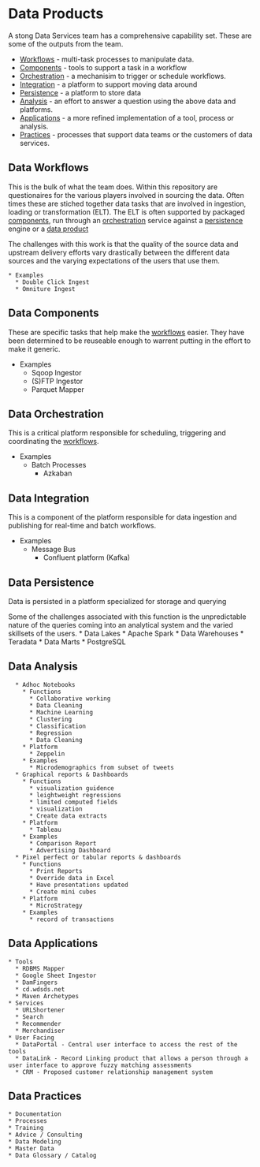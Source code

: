# Data Products

A stong Data Services team has a comprehensive capability set.   These are some of the outputs from the team.

  * [Workflows](#data-workflows) - multi-task processes to manipulate data.
  * [Components](#data-components) - tools to support a task in a workflow
  * [Orchestration](#data-orchestration) - a mechanisim to trigger or schedule workflows.
  * [Integration](#data-integration) - a platform to support moving data around
  * [Persistence](#data-persistence) - a platform to store data
  * [Analysis](#data-analysis) - an effort to answer a question using the above data and platforms.
  * [Applications](#data-applications) - a more refined implementation of a tool, process or analysis.
  * [Practices](#data-practices) - processes that support data teams or the customers of data services.

##  Data Workflows
This is the bulk of what the team does.  Within this repository are questionaires for the various players involved in sourcing the data.   Often times these are stiched together data tasks that are involved in ingestion, loading or transformation (ELT).   The ELT is often supported by packaged [components](#data-components), run through an [orchestration](#data-orchestration) service against a [persistence](#data-persistence) engine or a [data product](#data-product)

The challenges with this work is that the quality of the source data and upstream delivery efforts vary drastically between the different data sources and the varying expectations of the users that use them.

	* Examples
      * Double Click Ingest
      * Omniture Ingest

##  Data Components
These are specific tasks that help make the [workflows](#data-workflows) easier.  They have been determined to be reuseable enough to warrent putting in the effort to make it generic.

  * Examples
    * Sqoop Ingestor
    * (S)FTP Ingestor
    * Parquet Mapper

##  Data Orchestration
This is a critical platform responsible for scheduling, triggering and coordinating the [workflows](#data-workflows).

  * Examples
	  * Batch Processes
	    * Azkaban

##  Data Integration
This is a component of the platform responsible for data ingestion and publishing for real-time and batch workflows.

  * Examples
	  * Message Bus
	    * Confluent platform (Kafka)

##  Data Persistence
Data is persisted in a platform specialized for storage and querying

Some of the challenges associated with this function is the unpredictable nature of the queries coming into an analytical system and the varied skillsets of the users.
      * Data Lakes
        * Apache Spark
      * Data Warehouses
        * Teradata
      * Data Marts
        * PostgreSQL

##  Data Analysis

	  * Adhoc Notebooks
	    * Functions
	      * Collaborative working
	      * Data Cleaning
	      * Machine Learning
	      * Clustering
	      * Classification
	      * Regression
	      * Data Cleaning
	    * Platform
	      * Zeppelin
	    * Examples
		  * Microdemographics from subset of tweets
	  * Graphical reports & Dashboards
	    * Functions
	      * visualization guidence
	      * leightweight regressions
	      * limited computed fields
	      * visualization
		  * Create data extracts
	    * Platform
	      * Tableau
	    * Examples
		  * Comparison Report
		  * Advertising Dashboard
	  * Pixel perfect or tabular reports & dashboards
	    * Functions
		  * Print Reports
		  * Override data in Excel
		  * Have presentations updated
		  * Create mini cubes
	    * Platform
		  * MicroStrategy
	    * Examples
		  * record of transactions

##  Data Applications
    * Tools
	  * RDBMS Mapper
	  * Google Sheet Ingestor
	  * DamFingers
	  * cd.wdsds.net
	  * Maven Archetypes
    * Services
	  * URLShortener
	  * Search
	  * Recommender
	  * Merchandiser
    * User Facing
	  * DataPortal - Central user interface to access the rest of the tools
	  * DataLink - Record Linking product that allows a person through a user interface to approve fuzzy matching assessments
	  * CRM - Proposed customer relationship management system

## Data Practices
    * Documentation
    * Processes
    * Training
    * Advice / Consulting
    * Data Modeling
    * Master Data
    * Data Glossary / Catalog
